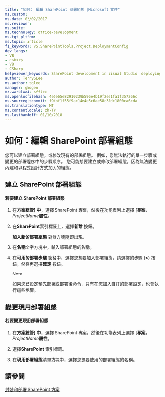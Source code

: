 ```yaml
---
title: "如何： 編輯 SharePoint 部署組態 |Microsoft 文件"
ms.custom: 
ms.date: 02/02/2017
ms.reviewer: 
ms.suite: 
ms.technology: office-development
ms.tgt_pltfrm: 
ms.topic: article
f1_keywords: VS.SharePointTools.Project.DeploymentConfig
dev_langs:
- VB
- CSharp
- VB
- CSharp
helpviewer_keywords: SharePoint development in Visual Studio, deploying
author: TerryGLee
ms.author: tglee
manager: ghogen
ms.workload: office
ms.openlocfilehash: 4e5e65e82910239b596e4b19f2ea1fa1f357266c
ms.sourcegitcommit: f9fbf1f55f9ac14e4e5c6ae58c30dc1800ca6cda
ms.translationtype: MT
ms.contentlocale: zh-TW
ms.lasthandoff: 01/10/2018
---
```

# <a name="how-to-edit-a-sharepoint-deployment-configuration"></a>如何：編輯 SharePoint 部署組態
  您可以建立部署組態，或修改現有的部署組態。 例如，您無法執行的單一步驟或變更的部署程序中的步驟順序。 您可能想要建立或修改部署組態，因為無法變更內建和以程式設計方式加入的組態。  
  
## <a name="creating-a-sharepoint-deployment-configuration"></a>建立 SharePoint 部署組態  
  
#### <a name="to-create-a-sharepoint-deployment-configuration"></a>若要建立 SharePoint 部署組態  
  
1.  在**方案總管] 中**，選擇 SharePoint 專案，然後在功能表列上選擇 [**專案**， *ProjectName***屬性**。  
  
2.  在**SharePoint**索引標籤上，選擇**新增** 按鈕。  
  
     **加入新的部署組態** 對話方塊隨即出現。  
  
3.  在**名稱**文字方塊中，輸入部署組態的名稱。  
  
4.  在**可用的部署步驟** 窗格中，選擇您想要加入部署組態，請選擇的步驟 (**>**) 按鈕，然後再選擇**確定**  按鈕。  
  
    > [!NOTE]  
    >  如果您已設定預先部署或部署後命令，只有在您加入自訂的部署設定，也會執行這些步驟。  
  
## <a name="changing-the-active-deployment-configuration"></a>變更現用部署組態  
  
#### <a name="to-change-the-active-deployment-configuration"></a>若要變更現用部署組態  
  
1.  在**方案總管] 中**，選擇 SharePoint 專案，然後在功能表列上選擇 [**專案**， *ProjectName***屬性**。  
  
2.  選擇**SharePoint**  索引標籤。  
  
3.  在**現用部署組態**清單方塊中，選擇您想要使用的部署組態的名稱。  
  
## <a name="see-also"></a>請參閱  
 [封裝和部署 SharePoint 方案](../sharepoint/packaging-and-deploying-sharepoint-solutions.md)  
  
  